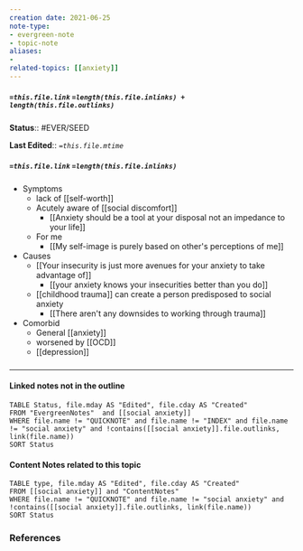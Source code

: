 ```yaml
---
creation date: 2021-06-25
note-type: 
- evergreen-note
- topic-note
aliases:
- 
related-topics: [[anxiety]]
---
```

 
##### `=this.file.link` `=length(this.file.inlinks) + length(this.file.outlinks)`

**Status**:: #EVER/SEED

**Last Edited**:: *`=this.file.mtime`*
##### `=this.file.link` `=length(this.file.inlinks)` 
- Symptoms
	- lack of [[self-worth]]
	- Acutely aware of [[social discomfort]]
		- [[Anxiety should be a tool at your disposal not an impedance to your life]]
	- For me
		- [[My self-image is purely based on other's perceptions of me]]
- Causes
	- [[Your insecurity is just more avenues for your anxiety to take advantage of]]
		- [[your anxiety knows your insecurities better than you do]]
	- [[childhood trauma]] can create a person predisposed to social anxiety
		- [[There aren't any downsides to working through trauma]]
- Comorbid
	- General [[anxiety]]
	- worsened by [[OCD]]
	- [[depression]] 

### <hr class="dataviews"/>

#### Linked notes not in the outline
```dataview
TABLE Status, file.mday AS "Edited", file.cday AS "Created"
FROM "EvergreenNotes"  and [[social anxiety]]
WHERE file.name != "QUICKNOTE" and file.name != "INDEX" and file.name != "social anxiety" and !contains([[social anxiety]].file.outlinks, link(file.name))
SORT Status
```

#### Content Notes related to this topic
```dataview
TABLE type, file.mday AS "Edited", file.cday AS "Created"
FROM [[social anxiety]] and "ContentNotes"
WHERE file.name != "QUICKNOTE" and file.name != "social anxiety" and !contains([[social anxiety]].file.outlinks, link(file.name))
SORT Status
```

### References